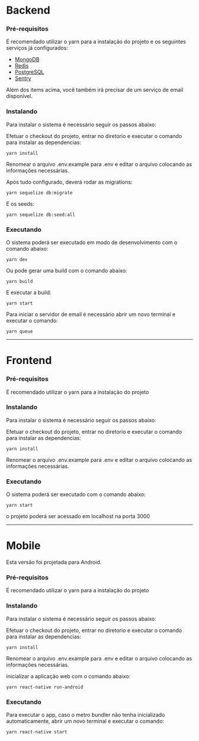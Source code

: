 # Backend

### Pré-requisitos

É recomendado utilizar o yarn para a instalação do projeto e os seguintes serviços já configurados:

* [MongoDB](https://www.mongodb.com/)
* [Redis](https://redis.io/)
* [PostgreSQL](https://www.postgresql.org/)
* [Sentry](https://sentry.io/)

Além dos items acima, você também irá precisar de um serviço de email disponível.

### Instalando

Para instalar o sistema é necessário seguir os passos abaixo:

Efetuar o checkout do projeto, entrar no diretorio e executar o comando para instalar as dependencias:

```
yarn install
```

Renomear o arquivo .env.example para .env e editar o arquivo colocando as informações necessárias.

Após tudo configurado, deverá rodar as migrations:

```
yarn sequelize db:migrate
```

E os seeds:

```
yarn sequelize db:seed:all
```

### Executando

O sistema poderá ser executado em modo de desenvolvimento com o comando abaixo:

```
yarn dev
```

Ou pode gerar uma build com o comando abaixo:

```
yarn build
```

E executar a build:

```
yarn start
```

Para iniciar o servidor de email é necessário abrir um novo terminal e executar o comando:

```
yarn queue
```

---

# Frontend

### Pré-requisitos

É recomendado utilizar o yarn para a instalação do projeto

### Instalando

Para instalar o sistema é necessário seguir os passos abaixo:

Efetuar o checkout do projeto, entrar no diretorio e executar o comando para instalar as dependencias:

```
yarn install
```

Renomear o arquivo .env.example para .env e editar o arquivo colocando as informações necessárias.

### Executando

O sistema poderá ser executado com o comando abaixo:

```
yarn start
```

o projeto poderá ser acessado em localhost na porta 3000

---

# Mobile

Esta versão foi projetada para Android.

### Pré-requisitos

É recomendado utilizar o yarn para a instalação do projeto

### Instalando
Para instalar o sistema é necessário seguir os passos abaixo:

Efetuar o checkout do projeto, entrar no diretorio e executar o comando para instalar as dependencias:

```
yarn install
```

Renomear o arquivo .env.example para .env e editar o arquivo colocando as informações necessárias.

inicializar a aplicação web com o comando abaixo:

```
yarn react-native run-android
```

### Executando

Para executar o app, caso o metro bundler não tenha inicializado automaticamente, abrir um novo terminal e executar o comando:

```
yarn react-native start
```






